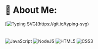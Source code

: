 # 💫 About Me:
[![Typing SVG](https://readme-typing-svg.demolab.com?font=Fira+Code&pause=1000&color=B4F0F7&width=450&lines=I'm+currently+learning;JavaScript%2C+Node.js%2C+HTML+and+CSS.)](https://git.io/typing-svg)

#
![JavaScript](https://img.shields.io/badge/javascript-%23323330.svg?style=for-the-badge&logo=javascript&logoColor=%23F7DF1E) ![NodeJS](https://img.shields.io/badge/node.js-6DA55F?style=for-the-badge&logo=node.js&logoColor=white) ![HTML5](https://img.shields.io/badge/html5-%23E34F26.svg?style=for-the-badge&logo=html5&logoColor=white) ![CSS3](https://img.shields.io/badge/css3-%231572B6.svg?style=for-the-badge&logo=css3&logoColor=white)

